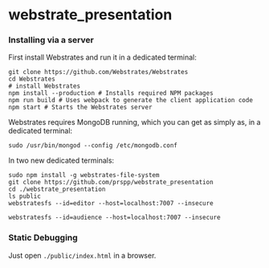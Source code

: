 # webstrate_presentation

### Installing via a server

First install Webstrates and run it in a dedicated terminal:

```
git clone https://github.com/Webstrates/Webstrates
cd Webstrates
# install Webstrates
npm install --production # Installs required NPM packages
npm run build # Uses webpack to generate the client application code
npm start # Starts the Webstrates server
```

Webstrates requires MongoDB running, which you can get as simply as, in a dedicated terminal:

```
sudo /usr/bin/mongod --config /etc/mongodb.conf
```

In two new dedicated terminals:

```
sudo npm install -g webstrates-file-system
git clone https://github.com/prspp/webstrate_presentation
cd ./webstrate_presentation
ls public
webstratesfs --id=editor --host=localhost:7007 --insecure
```

```
webstratesfs --id=audience --host=localhost:7007 --insecure
```

### Static Debugging

Just open `./public/index.html` in a browser.
